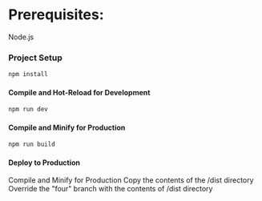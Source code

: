 # Prerequisites:

Node.js

### Project Setup

```sh
npm install
```

#### Compile and Hot-Reload for Development

```sh
npm run dev
```

#### Compile and Minify for Production

```sh
npm run build
```

#### Deploy to Production

Compile and Minify for Production
Copy the contents of the /dist directory
Override the "four" branch with the contents of /dist directory
